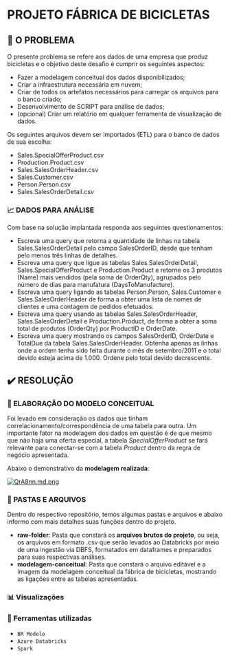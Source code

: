# PROJETO FÁBRICA DE BICICLETAS


## 📌 O PROBLEMA
O presente problema se refere aos dados de uma empresa que produz bicicletas e o objetivo deste desafio é cumprir os seguintes aspectos:
* Fazer a modelagem conceitual dos dados disponibilizados;
*	Criar a infraestrutura necessária em nuvem;
*	Criar de todos os artefatos necessários para carregar os arquivos para o banco criado;
*	Desenvolvimento de SCRIPT para análise de dados;
*	(opcional) Criar um relatório em qualquer ferramenta de visualização de dados.

Os seguintes arquivos devem ser importados (ETL) para o banco de dados de sua escolha: 
*	Sales.SpecialOfferProduct.csv
*	Production.Product.csv
*	Sales.SalesOrderHeader.csv
*	Sales.Customer.csv
*	Person.Person.csv
*	Sales.SalesOrderDetail.csv

### 📈 DADOS PARA ANÁLISE

Com base na solução implantada responda aos seguintes questionamentos:
*	Escreva uma query que retorna a quantidade de linhas na tabela Sales.SalesOrderDetail pelo campo SalesOrderID, desde que tenham pelo menos três linhas de detalhes.
*	Escreva uma query que ligue as tabelas Sales.SalesOrderDetail, Sales.SpecialOfferProduct e Production.Product e retorne os 3 produtos (Name) mais vendidos (pela soma de OrderQty), agrupados pelo número de dias para manufatura (DaysToManufacture).
*	Escreva uma query ligando as tabelas Person.Person, Sales.Customer e Sales.SalesOrderHeader de forma a obter uma lista de nomes de clientes e uma contagem de pedidos efetuados.
*	Escreva uma query usando as tabelas Sales.SalesOrderHeader, Sales.SalesOrderDetail e Production.Product, de forma a obter a soma total de produtos (OrderQty) por ProductID e OrderDate.
*	Escreva uma query mostrando os campos SalesOrderID, OrderDate e TotalDue da tabela Sales.SalesOrderHeader. Obtenha apenas as linhas onde a ordem tenha sido feita durante o mês de setembro/2011 e o total devido esteja acima de 1.000. Ordene pelo total devido decrescente.



## ✔️ RESOLUÇÃO

### 🔶 ELABORAÇÃO DO MODELO CONCEITUAL
Foi levado em consideração os dados que tinham correlacionamento/correspondência de uma tabela para outra. Um importante fator na modelagem dos dados em questão é de que mesmo que não haja uma oferta especial, a tabela *SpecialOfferProduct* se fará relevante para conectar-se com a tabela *Product* dentro da regra de negócio apresentada.

Abaixo o demonstrativo da **modelagem realizada**:

[![QrA8nn.md.png](https://iili.io/QrA8nn.md.png)](https://freeimage.host/i/QrA8nn)




### 📁 PASTAS E ARQUIVOS

Dentro do respectivo repositório, temos algumas pastas e arquivos e abaixo informo com mais detalhes suas funções dentro do projeto.

* **raw-folder**: Pasta que constará os **arquivos brutos do projeto**, ou seja, os arquivos em formato .csv que serão levados ao Databricks por meio de uma ingestão via DBFS, formatados em dataframes e preparados para suas respectivas análises. 
* **modelagem-conceitual**: Pasta que constará o arquivo editável e a imagem da modelagem conceitual da fábrica de bicicletas, mostrando as ligações entre as tabelas apresentadas.

### 📊 Visualizações


### 🔧 Ferramentas utilizadas
- ``BR Modelo``
- ``Azure Databricks``
- ``Spark``

